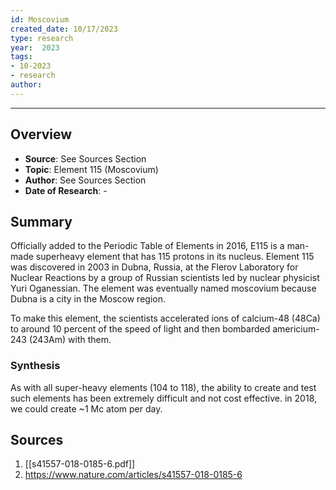 ```yaml
---
id: Moscovium
created_date: 10/17/2023
type: research
year:  2023
tags:
- 10-2023
- research
author:
---
```


----

## Overview

- **Source**: See Sources Section
- **Topic**: Element 115 (Moscovium)
- **Author**: See Sources Section
- **Date of Research**: -
## Summary

Officially added to the Periodic Table of Elements in 2016, E115 is a man-made superheavy element that has 115 protons in its nucleus. Element 115 was discovered in 2003 in Dubna, Russia, at the Flerov Laboratory for Nuclear Reactions by a group of Russian scientists led by nuclear physicist Yuri Oganessian. The element was eventually named moscovium because Dubna is a city in the Moscow region.


To make this element, the scientists accelerated ions of calcium-48 (48Ca) to around 10 percent of the speed of light and then bombarded americium-243 (243Am) with them.

### Synthesis

As with all super-heavy elements (104 to 118), the ability to create and test such elements has been extremely difficult and not cost effective. in 2018, we could create ~1 Mc atom per day. 
## Sources

1. [[s41557-018-0185-6.pdf]]
2. https://www.nature.com/articles/s41557-018-0185-6
